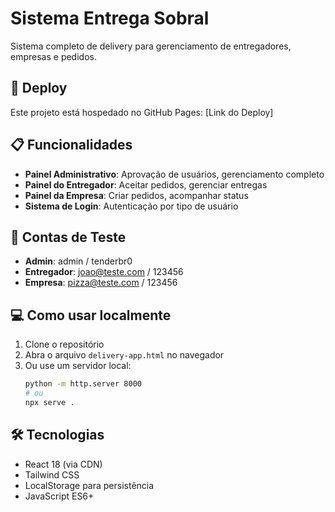# Sistema Entrega Sobral

Sistema completo de delivery para gerenciamento de entregadores, empresas e pedidos.

## 🚀 Deploy

Este projeto está hospedado no GitHub Pages: [Link do Deploy]

## 📋 Funcionalidades

- **Painel Administrativo**: Aprovação de usuários, gerenciamento completo
- **Painel do Entregador**: Aceitar pedidos, gerenciar entregas
- **Painel da Empresa**: Criar pedidos, acompanhar status
- **Sistema de Login**: Autenticação por tipo de usuário

## 🔑 Contas de Teste

- **Admin**: admin / tenderbr0
- **Entregador**: joao@teste.com / 123456
- **Empresa**: pizza@teste.com / 123456

## 💻 Como usar localmente

1. Clone o repositório
2. Abra o arquivo `delivery-app.html` no navegador
3. Ou use um servidor local:
   ```bash
   python -m http.server 8000
   # ou
   npx serve .
   ```

## 🛠️ Tecnologias

- React 18 (via CDN)
- Tailwind CSS
- LocalStorage para persistência
- JavaScript ES6+